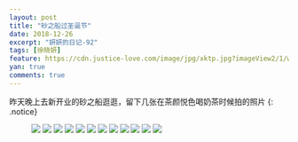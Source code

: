 ```yaml
---
layout: post
title: "砂之船过圣诞节"
date: 2018-12-26
excerpt: "妍妍的日记-92"
tags: [徐晓妍]
feature: https://cdn.justice-love.com/image/jpg/xktp.jpg?imageView2/1/w/1200/h/500
yan: true
comments: true
---
```

昨天晚上去新开业的砂之船逛逛，留下几张在茶颜悦色喝奶茶时候拍的照片
{: .notice}
<figure>
    <img src="{{ site.staticUrl }}/yanyan/image/shazhichuanshengdan1.jpg" />
    <img src="{{ site.staticUrl }}/yanyan/image/shazhichuanshengdan2.jpg" />
    <img src="{{ site.staticUrl }}/yanyan/image/shazhichuanshengdan3.jpg" />
    <img src="{{ site.staticUrl }}/yanyan/image/shazhichuanshengdan4.jpg" />
    <img src="{{ site.staticUrl }}/yanyan/image/shazhichuanshengdan5.jpg" />
    <img src="{{ site.staticUrl }}/yanyan/image/shazhichuanshengdan6.jpg" />
    <img src="{{ site.staticUrl }}/yanyan/image/shazhichuanshengdan7.jpg" />
    <img src="{{ site.staticUrl }}/yanyan/image/shazhichuanshengdan8.jpg" />
    <img src="{{ site.staticUrl }}/yanyan/image/shazhichuanshengdan10.jpg" />
    <img src="{{ site.staticUrl }}/yanyan/image/shazhichuanshengdan11.jpg" />
    <img src="{{ site.staticUrl }}/yanyan/image/shazhichuanshengdan13.jpg" />
    <img src="{{ site.staticUrl }}/yanyan/image/shazhichuanshengdan9.jpg" />
</figure>
